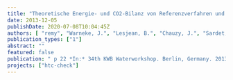 ```yaml
---
title: "Theoretische Energie- und CO2-Bilanz von Referenzverfahren und HTC-Prozess bei der Entsorgung kommunaler Klärschlämme"
date: 2013-12-05
publishDate: 2020-07-08T10:04:45Z
authors: [ "remy", "Warneke, J.", "Lesjean, B.", "Chauzy, J.", "Sardet, C." ]
publication_types: ["1"]
abstract: ""
featured: false
publication: " p 22 *In:* 34th KWB Waterworkshop. Berlin, Germany. 2013-12-05"
projects: ["htc-check"]
---
```


